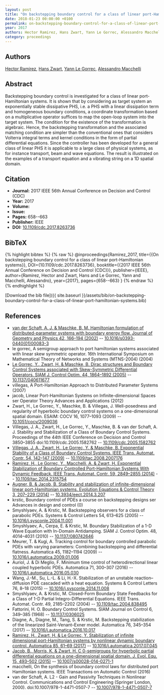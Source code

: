 ```yaml
---
layout: post
title: "On backstepping boundary control for a class of linear port-Hamiltonian systems"
date: 2018-01-23 00:00:00 +0100
permalink: on-backstepping-boundary-control-for-a-class-of-linear-port-hamiltonian-systems
year: 2017
authors: Hector Ramirez, Hans Zwart, Yann Le Gorrec, Alessandro Macchelli
category: proceedings
---
```

 
## Authors
[Hector Ramirez](authors/hector-ramirez), [Hans Zwart](authors/hans-zwart), [Yann Le Gorrec](authors/yann-le-gorrec), [Alessandro Macchelli](authors/alessandro-macchelli)
 
## Abstract
Backstepping boundary control is investigated for a class of linear port-Hamiltonian systems. It is shown that by considering as target system an exponentially stable dissipative PHS, i.e. a PHS with a linear dissipation term and homogeneous boundary conditions, a coordinate transformation based on a multiplicative operator suffices to map the open-loop system into the target system. The condition for the existence of the transformation is algebraic. Hence, the backstepping transformation and the associated matching condition are simpler than the conventional ones that considers Volterra integral terms and kernel conditions in the form of partial differential equations. Since the controller has been developed for a general class of linear PHS it is applicable to a large class of physical systems, as for instance transport, beam and wave equations. The result is illustrated on the examples of a transport equation and a vibrating string on a 1D spatial domain.
 
## Citation
- **Journal:** 2017 IEEE 56th Annual Conference on Decision and Control (CDC)
- **Year:** 2017
- **Volume:** 
- **Issue:** 
- **Pages:** 658--663
- **Publisher:** IEEE
- **DOI:** [10.1109/cdc.2017.8263736](https://doi.org/10.1109/cdc.2017.8263736)
 
## BibTeX
{% highlight bibtex %}
{% raw %}
@inproceedings{Ramirez_2017,
  title={{On backstepping boundary control for a class of linear port-Hamiltonian systems}},
  DOI={10.1109/cdc.2017.8263736},
  booktitle={{2017 IEEE 56th Annual Conference on Decision and Control (CDC)}},
  publisher={IEEE},
  author={Ramirez, Hector and Zwart, Hans and Le Gorrec, Yann and Macchelli, Alessandro},
  year={2017},
  pages={658--663}
}
{% endraw %}
{% endhighlight %}
 
[Download the bib file]({{ site.baseurl }}/assets/bib/on-backstepping-boundary-control-for-a-class-of-linear-port-hamiltonian-systems.bib)
 
## References
- [van der Schaft, A. J. & Maschke, B. M. Hamiltonian formulation of distributed-parameter systems with boundary energy flow. Journal of Geometry and Physics 42, 166–194 (2002)](hamiltonian-formulation-of-distributed-parameter-systems-with-boundary-energy-flow) -- [10.1016/s0393-0440(01)00083-3](https://doi.org/10.1016/s0393-0440(01)00083-3)
- le gorrec, A semigroup approach to port hamiltonian systems associated with linear skew symmetric operator. 16th International Symposium on Mathematical Theory of Networks and Systems (MTNS-2004) (2004)
- [Le Gorrec, Y., Zwart, H. & Maschke, B. Dirac structures and Boundary Control Systems associated with Skew-Symmetric Differential Operators. SIAM J. Control Optim. 44, 1864–1892 (2005)](dirac-structures-and-boundary-control-systems-associated-with-skew-symmetric-differential-operators) -- [10.1137/040611677](https://doi.org/10.1137/040611677)
- villegas, A Port-Hamiltonian Approach to Distributed Parameter Systems (2007)
- jacob, Linear Port-Hamiltonian Systems on Infinite-dimensional Spaces ser Operator Theory Advances and Applications (2012)
- Zwart, H., Le Gorrec, Y., Maschke, B. & Villegas, J. Well-posedness and regularity of hyperbolic boundary control systems on a one-dimensional spatial domain. ESAIM: COCV 16, 1077–1093 (2009) -- [10.1051/cocv/2009036](https://doi.org/10.1051/cocv/2009036)
- Villegas, J. A., Zwart, H., Le Gorrec, Y., Maschke, B. & van der Schaft, A. J. Stability and Stabilization of a Class of Boundary Control Systems. Proceedings of the 44th IEEE Conference on Decision and Control 3850–3855 doi:10.1109/cdc.2005.1582762 -- [10.1109/cdc.2005.1582762](https://doi.org/10.1109/cdc.2005.1582762)
- [Villegas, J. A., Zwart, H., Le Gorrec, Y. & Maschke, B. Exponential Stability of a Class of Boundary Control Systems. IEEE Trans. Automat. Contr. 54, 142–147 (2009)](exponential-stability-of-a-class-of-boundary-control-systems) -- [10.1109/tac.2008.2007176](https://doi.org/10.1109/tac.2008.2007176)
- [Ramirez, H., Le Gorrec, Y., Macchelli, A. & Zwart, H. Exponential Stabilization of Boundary Controlled Port-Hamiltonian Systems With Dynamic Feedback. IEEE Trans. Automat. Contr. 59, 2849–2855 (2014)](exponential-stabilization-of-boundary-controlled-port-hamiltonian-systems-with-dynamic-feedback) -- [10.1109/tac.2014.2315754](https://doi.org/10.1109/tac.2014.2315754)
- [Augner, B. & Jacob, B. Stability and stabilization of infinite-dimensional linear port-Hamiltonian systems. Evolution Equations &amp; Control Theory 3, 207–229 (2014)](stability-and-stabilization-of-infinite-dimensional-linear-port-hamiltonian-systems) -- [10.3934/eect.2014.3.207](https://doi.org/10.3934/eect.2014.3.207)
- krstic, Boundary control of PDEs a course on backstepping designs ser Advances in design and control (0)
- Smyshlyaev, A. & Krstic, M. Backstepping observers for a class of parabolic PDEs. Systems &amp; Control Letters 54, 613–625 (2005) -- [10.1016/j.sysconle.2004.11.001](https://doi.org/10.1016/j.sysconle.2004.11.001)
- Smyshlyaev, A., Cerpa, E. & Krstic, M. Boundary Stabilization of a 1-D Wave Equation with In-Domain Antidamping. SIAM J. Control Optim. 48, 4014–4031 (2010) -- [10.1137/080742646](https://doi.org/10.1137/080742646)
- Meurer, T. & Kugi, A. Tracking control for boundary controlled parabolic PDEs with varying parameters: Combining backstepping and differential flatness. Automatica 45, 1182–1194 (2009) -- [10.1016/j.automatica.2009.01.006](https://doi.org/10.1016/j.automatica.2009.01.006)
- Auriol, J. & Di Meglio, F. Minimum time control of heterodirectional linear coupled hyperbolic PDEs. Automatica 71, 300–307 (2016) -- [10.1016/j.automatica.2016.05.030](https://doi.org/10.1016/j.automatica.2016.05.030)
- Wang, J.-M., Su, L.-L. & Li, H.-X. Stabilization of an unstable reaction–diffusion PDE cascaded with a heat equation. Systems &amp; Control Letters 76, 8–18 (2015) -- [10.1016/j.sysconle.2014.11.008](https://doi.org/10.1016/j.sysconle.2014.11.008)
- Smyshlyaev, A. & Krstic, M. Closed-Form Boundary State Feedbacks for a Class of 1-D Partial Integro-Differential Equations. IEEE Trans. Automat. Contr. 49, 2185–2202 (2004) -- [10.1109/tac.2004.838495](https://doi.org/10.1109/tac.2004.838495)
- Fattorini, H. O. Boundary Control Systems. SIAM Journal on Control 6, 349–385 (1968) -- [10.1137/0306025](https://doi.org/10.1137/0306025)
- Diagne, A., Diagne, M., Tang, S. & Krstic, M. Backstepping stabilization of the linearized Saint-Venant–Exner model. Automatica 76, 345–354 (2017) -- [10.1016/j.automatica.2016.10.017](https://doi.org/10.1016/j.automatica.2016.10.017)
- [Ramirez, H., Zwart, H. & Le Gorrec, Y. Stabilization of infinite dimensional port-Hamiltonian systems by nonlinear dynamic boundary control. Automatica 85, 61–69 (2017)](stabilization-of-infinite-dimensional-port-hamiltonian-systems-by-nonlinear-dynamic-boundary-control) -- [10.1016/j.automatica.2017.07.045](https://doi.org/10.1016/j.automatica.2017.07.045)
- [Jacob, B., Morris, K. & Zwart, H. C 0-semigroups for hyperbolic partial differential equations on a one-dimensional spatial domain. J. Evol. Equ. 15, 493–502 (2015)](c-0-semigroups-for-hyperbolic-partial-differential-equations-on-a-one-dimensional-spatial-domain) -- [10.1007/s00028-014-0271-1](https://doi.org/10.1007/s00028-014-0271-1)
- macchelli, On the synthesis of boundary control laws for distributed port Hamiltonian systems. IEEE Transactions on Automatic Control (2016)
- van der Schaft, A. L2 - Gain and Passivity Techniques in Nonlinear Control. Communications and Control Engineering (Springer London, 2000). doi:10.1007/978-1-4471-0507-7 -- [10.1007/978-1-4471-0507-7](https://doi.org/10.1007/978-1-4471-0507-7)

